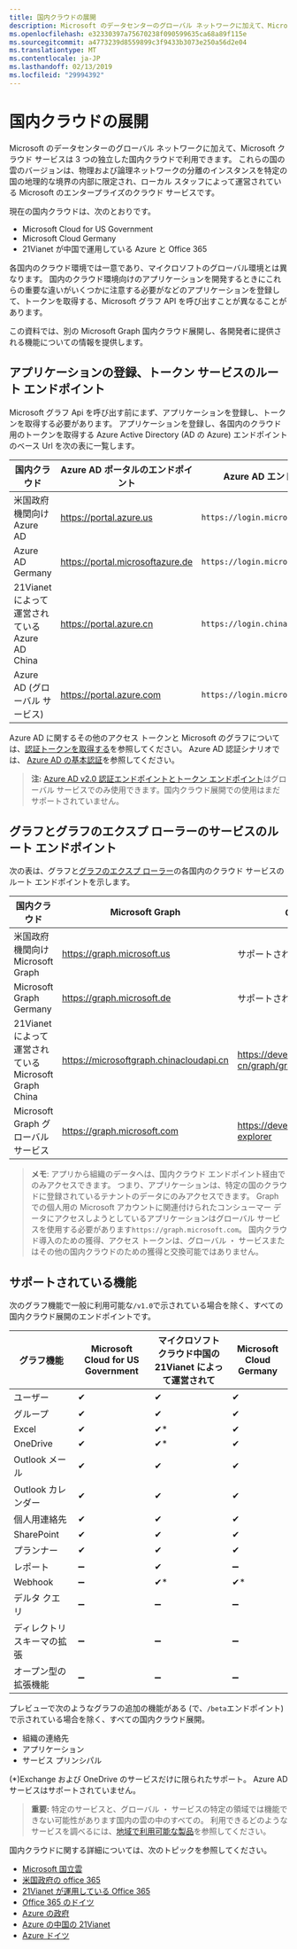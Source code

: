 ```yaml
---
title: 国内クラウドの展開
description: Microsoft のデータセンターのグローバル ネットワークに加えて、Microsoft クラウド サービスは 3 つの独立した国内クラウドで利用できます。 これらの国の雲のバージョンは、物理および論理ネットワークの分離のインスタンスを特定の国の地理的な境界の内部に限定され、ローカル スタッフによって運営されている Microsoft のエンタープライズのクラウド サービスです。
ms.openlocfilehash: e32330397a75670238f090599635ca68a89f115e
ms.sourcegitcommit: a4773239d8559899c3f9433b3073e250a56d2e04
ms.translationtype: MT
ms.contentlocale: ja-JP
ms.lasthandoff: 02/13/2019
ms.locfileid: "29994392"
---
```

# <a name="national-cloud-deployments"></a>国内クラウドの展開

Microsoft のデータセンターのグローバル ネットワークに加えて、Microsoft クラウド サービスは 3 つの独立した国内クラウドで利用できます。 これらの国の雲のバージョンは、物理および論理ネットワークの分離のインスタンスを特定の国の地理的な境界の内部に限定され、ローカル スタッフによって運営されている Microsoft のエンタープライズのクラウド サービスです。

現在の国内クラウドは、次のとおりです。

- Microsoft Cloud for US Government
- Microsoft Cloud Germany
- 21Vianet が中国で運用している Azure と Office 365

各国内のクラウド環境では一意であり、マイクロソフトのグローバル環境とは異なります。 国内のクラウド環境向けのアプリケーションを開発するときにこれらの重要な違いがいくつかに注意する必要がなどのアプリケーションを登録して、トークンを取得する、Microsoft グラフ API を呼び出すことが異なることがあります。

この資料では、別の Microsoft Graph 国内クラウド展開し、各開発者に提供される機能についての情報を提供します。

## <a name="app-registration-and-token-service-root-endpoints"></a>アプリケーションの登録、トークン サービスのルート エンドポイント

Microsoft グラフ Api を呼び出す前にまず、アプリケーションを登録し、トークンを取得する必要があります。 アプリケーションを登録し、各国内のクラウド用のトークンを取得する Azure Active Directory (AD の Azure) エンドポイントのベース Url を次の表に一覧します。

| 国内クラウド | Azure AD ポータルのエンドポイント| Azure AD エンドポイント|
|---------------------------|----------------|----------------|
|米国政府機関向け Azure AD |https://portal.azure.us|`https://login.microsoftonline.us`|
|Azure AD Germany |https://portal.microsoftazure.de|`https://login.microsoftonline.de`|
|21Vianet によって運営されている Azure AD China |https://portal.azure.cn|`https://login.chinacloudapi.cn`|
|Azure AD (グローバル サービス)|https://portal.azure.com |`https://login.microsoftonline.com`|

Azure AD に関するその他のアクセス トークンと Microsoft のグラフについては、[認証トークンを取得する](./auth-overview.md)を参照してください。 Azure AD 認証シナリオでは、 [Azure AD の基本認証](https://docs.microsoft.com/azure/active-directory/develop/authentication-scenarios)を参照してください。

> **注:** [Azure AD v2.0 認証エンドポイントとトークン エンドポイント](https://docs.microsoft.com/azure/active-directory/develop/v2-overview)はグローバル サービスでのみ使用できます。国内クラウド展開での使用はまだサポートされていません。


## <a name="microsoft-graph-and-graph-explorer-service-root-endpoints"></a>グラフとグラフのエクスプ ローラーのサービスのルート エンドポイント

次の表は、グラフと[グラフのエクスプ ローラー](https://developer.microsoft.com/graph/graph-explorer)の各国内のクラウド サービスのルート エンドポイントを示します。

| 国内クラウド | Microsoft Graph | Graph エクスプローラー |
|---------------------------|----------------|----------------|
| 米国政府機関向け Microsoft Graph | https://graph.microsoft.us | サポートされていません。 |
| Microsoft Graph Germany | https://graph.microsoft.de | サポートされていません。 |
| 21Vianet によって運営されている Microsoft Graph China | https://microsoftgraph.chinacloudapi.cn | https://developer.microsoft.com/zh-cn/graph/graph-explorer-china |
| Microsoft Graph グローバル サービス | https://graph.microsoft.com | https://developer.microsoft.com/graph/graph-explorer |

> **メモ**: アプリから組織のデータへは、国内クラウド エンドポイント経由でのみアクセスできます。 つまり、アプリケーションは、特定の国のクラウドに登録されているテナントのデータにのみアクセスできます。 Graph での個人用の Microsoft アカウントに関連付けられたコンシューマー データにアクセスしようとしているアプリケーションはグローバル サービスを使用する必要があります`https://graph.microsoft.com`。 国内クラウド導入のための獲得、アクセス トークンは、グローバル ・ サービスまたはその他の国内クラウドのための獲得と交換可能ではありません。

## <a name="supported-features"></a>サポートされている機能

次のグラフ機能で一般に利用可能な`/v1.0`で示されている場合を除く、すべての国内クラウド展開のエンドポイントです。

| グラフ機能 | Microsoft Cloud for US Government | マイクロソフト クラウド中国の 21Vianet によって運営されて | Microsoft Cloud Germany |
|---------------------------|----------------|----------------|----------------|
| ユーザー | ✔ | ✔ | ✔ |
| グループ | ✔ | ✔ | ✔ |
| Excel | ✔| ✔* | ✔ |
| OneDrive | ✔ | ✔* | ✔ |
| Outlook メール | ✔ | ✔ | ✔ |
| Outlook カレンダー | ✔ | ✔ | ✔ |
| 個人用連絡先 | ✔ | ✔ | ✔ |
| SharePoint| ✔ | ✔ | ✔ |
| プランナー|✔ |✔ |✔ |
| レポート  |➖| ✔ |➖|
| Webhook  | ➖|✔* |✔* |
| デルタ クエリ | ➖ | ➖| ➖ |
|ディレクトリ スキーマの拡張 |➖|➖|➖|
| オープン型の拡張機能|➖|➖|➖|
  
プレビューで次のようなグラフの追加の機能がある (で、`/beta`エンドポイント) で示されている場合を除く、すべての国内クラウド展開。

* 組織の連絡先
* アプリケーション
* サービス プリンシパル

(*)Exchange および OneDrive のサービスだけに限られたサポート。 Azure AD サービスはサポートされていません。 

 > **重要:** 特定のサービスと、グローバル ・ サービスの特定の領域では機能できない可能性があります国内の雲の中のすべての。 利用できるどのようなサービスを調べるには、[地域で利用可能な製品](https://azure.microsoft.com/global-infrastructure/services/?products=all&regions=usgov-non-regional,us-dod-central,us-dod-east,usgov-arizona,usgov-iowa,usgov-texas,usgov-virginia,china-non-regional,china-east,china-east-2,china-north,china-north-2,germany-non-regional,germany-central,germany-northeast)を参照してください。


国内クラウドに関する詳細については、次のトピックを参照してください。
- [Microsoft 国立雲](https://www.microsoft.com/TrustCenter/CloudServices/NationalCloud)
- [米国政府の office 365](https://docs.microsoft.com/office365/servicedescriptions/office-365-platform-service-description/office-365-us-government/office-365-us-government)
- [21Vianet が運用している Office 365](https://docs.microsoft.com/office365/servicedescriptions/office-365-platform-service-description/office-365-operated-by-21vianet)
- [Office 365 のドイツ](https://docs.microsoft.com/office365/servicedescriptions/office-365-platform-service-description/office-365-germany)
- [Azure の政府](https://azure.microsoft.com/global-infrastructure/government/)
- [Azure の中国の 21Vianet](https://docs.microsoft.com/azure/china/)
- [Azure ドイツ](https://docs.microsoft.com/azure/germany/)
